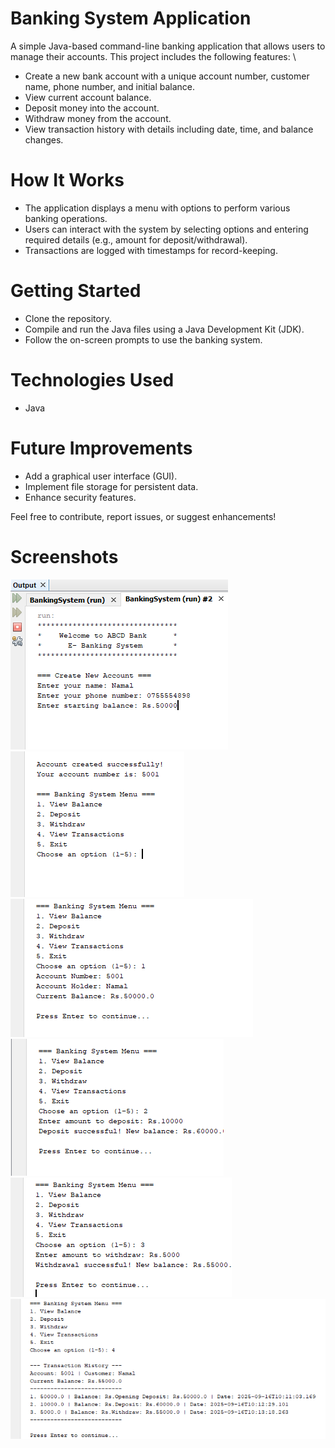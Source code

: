 # Banking System Application
A simple Java-based command-line banking application that allows users to manage their accounts. This project includes the following features: \

* Create a new bank account with a unique account number, customer name, phone number, and initial balance. 
* View current account balance.
* Deposit money into the account.
* Withdraw money from the account.
* View transaction history with details including date, time, and balance changes.

# How It Works

* The application displays a menu with options to perform various banking operations.
* Users can interact with the system by selecting options and entering required details (e.g., amount for deposit/withdrawal).
* Transactions are logged with timestamps for record-keeping.

# Getting Started

* Clone the repository.
* Compile and run the Java files using a Java Development Kit (JDK).
* Follow the on-screen prompts to use the banking system.

# Technologies Used

* Java

# Future Improvements

* Add a graphical user interface (GUI).
* Implement file storage for persistent data.
* Enhance security features.

Feel free to contribute, report issues, or suggest enhancements!

# Screenshots

![image alt](https://github.com/Supun-Namal/Banking-System-Application/blob/7a7967c9da436c22352ed4c7b1ef1f18cbb21a01/Screenshots/01.PNG)
![image alt](https://github.com/Supun-Namal/Banking-System-Application/blob/7a7967c9da436c22352ed4c7b1ef1f18cbb21a01/Screenshots/02.PNG)
![image alt](https://github.com/Supun-Namal/Banking-System-Application/blob/7a7967c9da436c22352ed4c7b1ef1f18cbb21a01/Screenshots/03.PNG)
![image alt](https://github.com/Supun-Namal/Banking-System-Application/blob/7a7967c9da436c22352ed4c7b1ef1f18cbb21a01/Screenshots/04.PNG)
![image alt](https://github.com/Supun-Namal/Banking-System-Application/blob/7a7967c9da436c22352ed4c7b1ef1f18cbb21a01/Screenshots/05.PNG)
![image alt](https://github.com/Supun-Namal/Banking-System-Application/blob/7a7967c9da436c22352ed4c7b1ef1f18cbb21a01/Screenshots/06.PNG)
